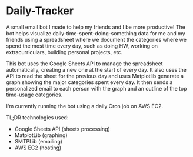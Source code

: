 # Daily-Tracker

A small email bot I made to help my friends and I be more productive! The bot helps visualize daily-time-spent-doing-something data for me and my friends using a spreadsheet where we document the categories where we spend the most time every day, such as doing HW, working on extracurriculars, building personal projects, etc.

This bot uses the Google Sheets API to manage the spreadsheet automatically, creating a new one at the start of every day. It also uses the API to read the sheet for the previous day and uses Matplotlib generate a graph showing the major categories spent every day. It then sends a personalized email to each person with the graph and an outline of the top time-usage categories.

I'm currently running the bot using a daily Cron job on AWS EC2.

TL;DR technologies used:
- Google Sheets API (sheets processing)
- MatplotLib (graphing)
- SMTPLib (emailing)
- AWS EC2 (hosting)


